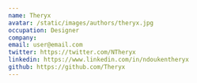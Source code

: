 ```yaml
---
name: Theryx
avatar: /static/images/authors/theryx.jpg
occupation: Designer
company:
email: user@email.com
twitter: https://twitter.com/NTheryx
linkedin: https://www.linkedin.com/in/ndoukentheryx
github: https://github.com/Theryx
---
```

